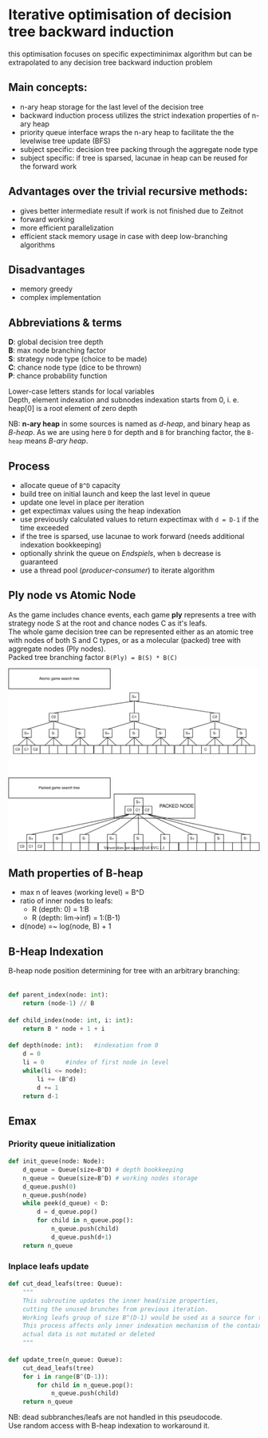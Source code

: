 # Iterative optimisation of decision tree backward induction
this optimisation focuses on specific expectiminimax algorithm but can be extrapolated to any decision tree backward induction problem

## Main concepts: 
- n-ary heap storage for the last level of the decision tree
- backward induction process utilizes the strict indexation properties of n-ary heap
- priority queue interface wraps the n-ary heap to facilitate the the levelwise tree update (BFS)
- subject specific: decision tree packing through the aggregate node type
- subject specific: if tree is sparsed, lacunae in heap can be reused for the forward work 

## Advantages over the trivial recursive methods:
- gives better intermediate result if work is not finished due to Zeitnot  
- forward working  
- more efficient parallelization  
- efficient stack memory usage in case with deep low-branching algorithms  

## Disadvantages
- memory greedy  
- complex implementation  

## Abbreviations & terms
**D**: global decision tree depth  
**B**: max node branching factor  
**S**: strategy node type (choice to be made)  
**C**: chance node type (dice to be thrown)  
**P**: chance probability function

Lower-case letters stands for local variables  
Depth, element indexation and subnodes indexation starts from 0, i. e. heap[0] is a root element of zero depth

NB: **n-ary heap** in some sources is named as *d-heap*, and binary heap as *B-heap*. 
As we are using here `D` for depth and `B` for branching factor, the `B-heap` means *B-ary heap*.


## Process
- allocate queue of `B^D` capacity  
- build tree on initial launch and keep the last level in queue  
- update one level in place per iteration  
- get expectimax values using the heap indexation  
- use previously calculated values to return expectimax with `d = D-1` if the time exceeded  
- if the tree is sparsed, use lacunae to work forward (needs additional indexation bookkeeping)  
- optionally shrink the queue on *Endspiels*, when `b` decrease is guaranteed
- use a thread pool (*producer-consumer*) to iterate algorithm

## Ply node vs Atomic Node
As the game includes chance events, each game **ply** represents a tree with strategy node S at the root and chance nodes C as it's leafs.  
The whole game decision tree can be represented either as an atomic tree with nodes of both S and C types, or as a molecular (packed) tree with aggregate nodes (Ply nodes).  
Packed tree branching factor `B(Ply) = B(S) * B(C)`  

![Tree packing illustration](../drawio/tree_packing.svg)

## Math properties of B-heap 
- max n of leaves (working level) = B^D  
- ratio of inner nodes to leafs:  
    - R (depth: 0) = 1:B  
    - R (depth: lim->inf) = 1:(B-1)  
- d(node) =~ log(node, B) + 1

## B-Heap Indexation 

B-heap node position determining for tree with an arbitrary branching:

```python

def parent_index(node: int):
    return (node-1) // B

def child_index(node: int, i: int):
    return B * node + 1 + i

def depth(node: int):   #indexation from 0
    d = 0
    li = 0      #index of first node in level
    while(li <= node):
        li += (B^d)
        d += 1
    return d-1

```

## Emax

### Priority queue initialization
```python
def init_queue(node: Node):
    d_queue = Queue(size=B^D) # depth bookkeeping
    n_queue = Queue(size=B^D) # working nodes storage
    d_queue.push(0)
    n_queue.push(node)
    while peek(d_queue) < D:
        d = d_queue.pop()
        for child in n_queue.pop(): 
            n_queue.push(child) 
            d_queue.push(d+1)
    return n_queue
```

### Inplace leafs update
```python
def cut_dead_leafs(tree: Queue):
    """
    This subroutine updates the inner head/size properties,
    cutting the unused brunches from previous iteration.
    Working leafs group of size B^(D-1) would be used as a source for the new iteration.
    This process affects only inner indexation mechanism of the container,
    actual data is not mutated or deleted
    """

def update_tree(n_queue: Queue):
    cut_dead_leafs(tree)
    for i in range(B^(D-1)):
        for child in n_queue.pop(): 
            n_queue.push(child) 
    return n_queue
```

NB: dead subbranches/leafs are not handled in this pseudocode.  
Use random access with B-heap indexation to workaround it.